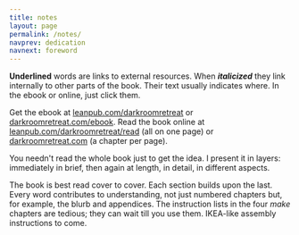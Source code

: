 ```yaml
---
title: notes
layout: page
permalink: /notes/
navprev: dedication
navnext: foreword
---
```


____Underlined____ words are links to external resources. When ____*italicized*____ they link internally to other parts of the book. Their text usually indicates where. In the ebook or online, just click them.

Get the ebook at [leanpub.com/darkroomretreat](http://leanpub.com/darkroomretreat) or [darkroomretreat.com/ebook](/ebook). Read the book online at [leanpub.com/darkroomretreat/read](http://leanpub.com/darkroomretreat/read) (all on one page) or [darkroomretreat.com](http://darkroomretreat.com) (a chapter per page).

You needn't read the whole book just to get the idea. I present it in layers: immediately in brief, then again at length, in detail, in different aspects. 

The book is best read cover to cover. Each section builds upon the last. Every word contributes to understanding, not just numbered chapters but, for example, the blurb and appendices. The instruction lists in the four _make_ chapters are tedious; they can wait till you use them. IKEA-like assembly instructions to come.



